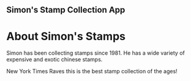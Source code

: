 Simon's Stamp Collection App
---

# About Simon's Stamps

Simon has been collecting stamps since 1981. He has a wide variety of expensive and exotic chinese stamps.

New York Times Raves this is the best stamp collection of the ages!

